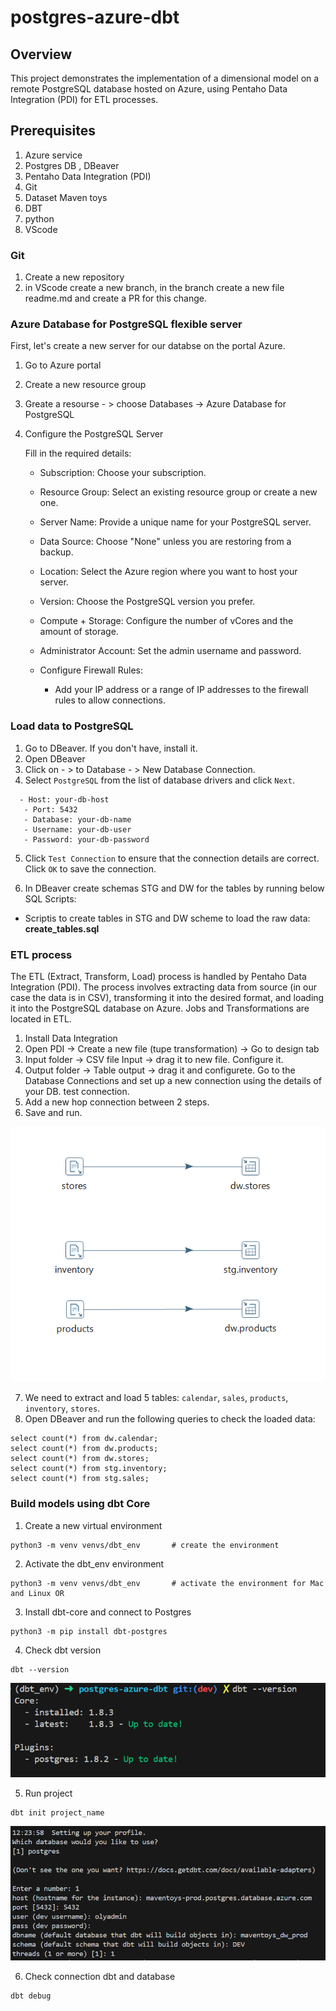 # postgres-azure-dbt

## Overview

This project demonstrates the implementation of a dimensional model on a remote PostgreSQL database hosted on Azure, using Pentaho Data Integration (PDI) for ETL processes.

## Prerequisites

1. Azure service
2. Postgres DB , DBeaver
3. Pentaho Data Integration (PDI)
3. Git
4. Dataset Maven toys
5. DBT
6. python
7. VScode


### Git

1. Create a new repository
2. in VScode create a new branch, in the branch create a new file readme.md and create a PR for this change.

### Azure Database for PostgreSQL flexible server

First, let's create a new server for our databse on the portal Azure.

1. Go to Azure portal
2. Create a new resource group
3. Greate a resourse - > choose Databases -> Azure Database for PostgreSQL
4. Configure the PostgreSQL Server
   
   Fill in the required details:

    - Subscription: Choose your subscription.

    - Resource Group: Select an existing resource group or create a new one.

    - Server Name: Provide a unique name for your PostgreSQL server.

    - Data Source: Choose "None" unless you are restoring from a backup.

    - Location: Select the Azure region where you want to host your server.

    - Version: Choose the PostgreSQL version you prefer.

    - Compute + Storage: Configure the number of vCores and the amount of storage.

    - Administrator Account: Set the admin username and password.

    - Configure Firewall Rules:

      - Add your IP address or a range of IP addresses to the firewall rules to allow connections.

### Load data to PostgreSQL

1. Go to DBeaver. If you don't have, install it. 
2. Open DBeaver
3. Click on  - >  to Database - > New Database Connection.
4. Select ```PostgreSQL``` from the list of database drivers and click ```Next```.

```
  - Host: your-db-host
   - Port: 5432
   - Database: your-db-name
   - Username: your-db-user
   - Password: your-db-password
```

5. Click ```Test Connection``` to ensure that the connection details are correct. Click ```OK``` to save the connection.

6. In DBeaver create schemas STG and DW for the tables by running below SQL Scripts:

- Scriptis to create tables in STG and DW scheme to load the raw data: **create_tables.sql**

### ETL process

The ETL (Extract, Transform, Load) process is handled by Pentaho Data Integration (PDI). The process involves extracting data from source (in our case the data is in CSV), transforming it into the desired format, and loading it into the PostgreSQL database on Azure. Jobs and Transformations are located in ETL.

1. Install Data Integration
2. Open PDI -> Create a new file (tupe transformation) -> Go to design tab 
3. Input folder -> CSV file Input -> drag it to new file. Configure it.
4. Output folder -> Table output -> drag it and configurete. Go to the Database Connections and set up a new connection using the details of your DB. test connection.
5. Add a new hop connection between 2 steps.
6. Save and run.

![alt text](image.png)

7. We need to extract and load 5 tables: ``` calendar ```, ```sales```, ```products```, ```inventory```, ```stores```. 
8. Open DBeaver and run the following queries to check the loaded data:

```
select count(*) from dw.calendar;
select count(*) from dw.products;
select count(*) from dw.stores;
select count(*) from stg.inventory;
select count(*) from stg.sales;

```

### Build models using dbt Core

1. Create a new virtual environment

```
python3 -m venv venvs/dbt_env       # create the environment 

```

2. Activate the dbt_env environment

```
python3 -m venv venvs/dbt_env       # activate the environment for Mac and Linux OR

```
3. Install dbt-core and connect to Postgres

```
python3 -m pip install dbt-postgres

```

4. Check dbt version

```
dbt --version
```
![alt text](image-1.png)

5. Run project

```
dbt init project_name

```
![alt text](image-2.png)

6. Check connection dbt and database

```
dbt debug

```

